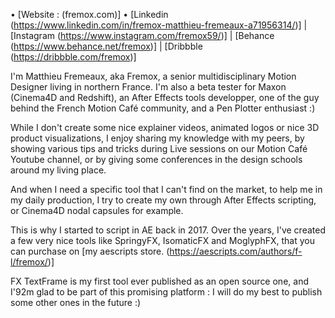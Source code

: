 • [Website : (fremox.com)]
• [Linkedin (https://www.linkedin.com/in/fremox-matthieu-fremeaux-a71956314/)] | [Instagram (https://www.instagram.com/fremox59/)] | [Behance (https://www.behance.net/fremox)] | [Dribbble (https://dribbble.com/fremox)]

I'm Matthieu Fremeaux, aka Fremox, a senior multidisciplinary Motion Designer living in northern France.
I'm also a beta tester for Maxon (Cinema4D and Redshift), an After Effects tools developper, one of the guy behind the French Motion Café community, and a Pen Plotter enthusiast :)

While I don't create some nice explainer videos, animated logos or nice 3D product visuaIizations, I enjoy sharing my knowledge with my peers, by showing various tips and tricks during Live sessions on our Motion Café Youtube channel, or by giving some conferences in the design schools around my living place.

And when I need a specific tool that I can't find on the market, to help me in my daily production, I try to create my own through After Effects scripting, or Cinema4D nodal capsules for example.

This is why I started to script in AE back in 2017. Over the years, I've created a few very nice tools like SpringyFX, IsomaticFX and MoglyphFX, that you can purchase on [my aescripts store. (https://aescripts.com/authors/f-l/fremox/)]

FX TextFrame is my first tool ever published as an open source one, and I\'92m glad to be part of this promising platform : I will do my best to publish some other ones in the future :)
